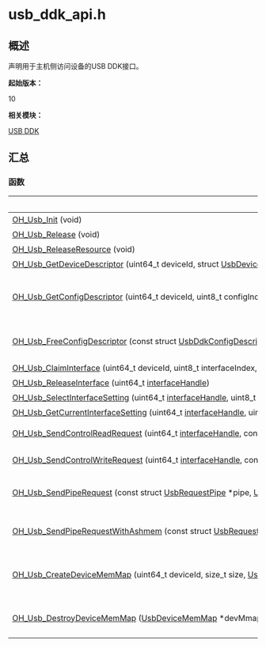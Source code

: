 # usb_ddk_api.h


## 概述

声明用于主机侧访问设备的USB DDK接口。

**起始版本：**

10

**相关模块：**

[USB DDK](_usb_ddk.md)


## 汇总


### 函数

| 名称 | 描述 |
| -------- | -------- |
| [OH_Usb_Init](_usb_ddk.md#oh_usb_init)&nbsp;(void) | 初始化DDK。 |
| [OH_Usb_Release](_usb_ddk.md#oh_usb_release)&nbsp;(void) | 释放DDK。 |
| [OH_Usb_ReleaseResource](_usb_ddk.md#oh_usb_releaseresource14)&nbsp;(void) | 释放DDK。 |
| [OH_Usb_GetDeviceDescriptor](_usb_ddk.md#oh_usb_getdevicedescriptor)&nbsp;(uint64_t&nbsp;deviceId,&nbsp;struct&nbsp;[UsbDeviceDescriptor](_usb_device_descriptor.md)&nbsp;\*desc) | 获取设备描述符。 |
| [OH_Usb_GetConfigDescriptor](_usb_ddk.md#oh_usb_getconfigdescriptor)&nbsp;(uint64_t&nbsp;deviceId,&nbsp;uint8_t&nbsp;configIndex,&nbsp;struct&nbsp;[UsbDdkConfigDescriptor](_usb_ddk_config_descriptor.md)&nbsp;\*\*const&nbsp;config) | 获取配置描述符。请在描述符使用完后使用[OH_Usb_FreeConfigDescriptor()](_usb_ddk.md#oh_usb_freeconfigdescriptor)释放描述符，否则会造成内存泄露。 |
| [OH_Usb_FreeConfigDescriptor](_usb_ddk.md#oh_usb_freeconfigdescriptor)&nbsp;(const&nbsp;struct&nbsp;[UsbDdkConfigDescriptor](_usb_ddk_config_descriptor.md)&nbsp;\*const&nbsp;config) | 释放配置描述符，请在描述符使用完后释放描述符，否则会造成内存泄露。 |
| [OH_Usb_ClaimInterface](_usb_ddk.md#oh_usb_claiminterface)&nbsp;(uint64_t&nbsp;deviceId,&nbsp;uint8_t&nbsp;interfaceIndex,&nbsp;uint64_t&nbsp;\*[interfaceHandle](usb__ddk__types_8h.md#interfacehandle)) | 声明接口。 |
| [OH_Usb_ReleaseInterface](_usb_ddk.md#oh_usb_releaseinterface)&nbsp;(uint64_t&nbsp;[interfaceHandle](usb__ddk__types_8h.md#interfacehandle)) | 释放接口。 |
| [OH_Usb_SelectInterfaceSetting](_usb_ddk.md#oh_usb_selectinterfacesetting)&nbsp;(uint64_t&nbsp;[interfaceHandle](usb__ddk__types_8h.md#interfacehandle),&nbsp;uint8_t&nbsp;settingIndex) | 激活接口的备用设置。 |
| [OH_Usb_GetCurrentInterfaceSetting](_usb_ddk.md#oh_usb_getcurrentinterfacesetting)&nbsp;(uint64_t&nbsp;[interfaceHandle](usb__ddk__types_8h.md#interfacehandle),&nbsp;uint8_t&nbsp;\*settingIndex) | 获取接口当前激活的备用设置。 |
| [OH_Usb_SendControlReadRequest](_usb_ddk.md#oh_usb_sendcontrolreadrequest)&nbsp;(uint64_t&nbsp;[interfaceHandle](usb__ddk__types_8h.md#interfacehandle),&nbsp;const&nbsp;struct&nbsp;[UsbControlRequestSetup](_usb_control_request_setup.md)&nbsp;\*setup,&nbsp;uint32_t&nbsp;[timeout](usb__ddk__types_8h.md#timeout),&nbsp;uint8_t&nbsp;\*data,&nbsp;uint32_t&nbsp;\*dataLen) | 发送控制读请求，该接口为同步接口。 |
| [OH_Usb_SendControlWriteRequest](_usb_ddk.md#oh_usb_sendcontrolwriterequest)&nbsp;(uint64_t&nbsp;[interfaceHandle](usb__ddk__types_8h.md#interfacehandle),&nbsp;const&nbsp;struct&nbsp;[UsbControlRequestSetup](_usb_control_request_setup.md)&nbsp;\*setup,&nbsp;uint32_t&nbsp;[timeout](usb__ddk__types_8h.md#timeout),&nbsp;const&nbsp;uint8_t&nbsp;\*data,&nbsp;uint32_t&nbsp;dataLen) | 发送控制写请求，该接口为同步接口。 |
| [OH_Usb_SendPipeRequest](_usb_ddk.md#oh_usb_sendpiperequest)&nbsp;(const&nbsp;struct&nbsp;[UsbRequestPipe](_usb_request_pipe.md)&nbsp;\*pipe,&nbsp;[UsbDeviceMemMap](_usb_device_mem_map.md)&nbsp;\*devMmap) | 发送管道请求，该接口为同步接口。中断传输和批量传输都使用该接口发送请求。 |
| [OH_Usb_SendPipeRequestWithAshmem](_usb_ddk.md#oh_usb_sendpiperequestwithashmem12)&nbsp;(const&nbsp;struct&nbsp;[UsbRequestPipe](_usb_request_pipe.md)&nbsp;\*pipe,&nbsp;[DDK_Ashmem](_ddk_ashmem.md)&nbsp;\*ashmem) | 发送共享内存的管道请求，该接口为同步接口。中断传输和批量传输都使用该接口发送请求。 |
| [OH_Usb_CreateDeviceMemMap](_usb_ddk.md#oh_usb_createdevicememmap)&nbsp;(uint64_t&nbsp;deviceId,&nbsp;size_t&nbsp;size,&nbsp;[UsbDeviceMemMap](_usb_device_mem_map.md)&nbsp;\*\*devMmap) | 创建缓冲区。请在缓冲区使用完后，调用[OH_Usb_DestroyDeviceMemMap()](_usb_ddk.md#oh_usb_destroydevicememmap)销毁缓冲区，否则会造成资源泄露。 |
| [OH_Usb_DestroyDeviceMemMap](_usb_ddk.md#oh_usb_destroydevicememmap)&nbsp;([UsbDeviceMemMap](_usb_device_mem_map.md)&nbsp;\*devMmap) | 销毁缓冲区。请在缓冲区使用完后及时销毁缓冲区，否则会造成资源泄露。 |
